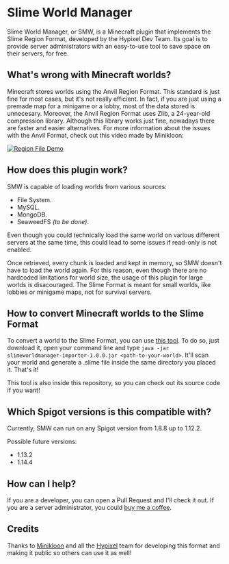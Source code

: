 # Slime World Manager
Slime World Manager, or SMW, is a Minecraft plugin that implements the Slime Region Format, developed by the Hypixel Dev Team. Its goal is to provide server administrators with an easy-to-use tool to save space on their servers, for free.

## What's wrong with Minecraft worlds?

Minecraft stores worlds using the Anvil Region Format. This standard is just fine for most cases, but it's not really efficient. In fact, if you are just using a premade map for a minigame or a lobby, most of the data stored is unnecesary. Moreover, the Anvil Region Format uses Zlib, a 24-year-old compression library. Although this library works just fine, nowadays there are faster and easier alternatives. For more information about the issues with the Anvil Format, check out this video made by Minikloon:

[![Region File Demo](http://img.youtube.com/vi/fONu02AtoUc/0.jpg)](http://www.youtube.com/watch?v=fONu02AtoUc)

## How does this plugin work?

SMW is capable of loading worlds from various sources:
* File System. 
* MySQL.
* MongoDB.
* SeaweedFS _(to be done)_.

Even though you could technically load the same world on various different servers at the same time, this could lead to some issues if read-only is not enabled.

Once retrieved, every chunk is loaded and kept in memory, so SMW doesn't have to load the world again. For this reason, even though there are no hardcoded limitations for world size, the usage of this plugin for large worlds is disacouraged. The Slime Format is meant for small worlds, like lobbies or minigame maps, not for survival servers.

## How to convert Minecraft worlds to the Slime Format

To convert a world to the Slime Format, you can use [this tool](https://drive.google.com/file/d/1MC3SyjM4nV-VzzwzoDWyx6th5ImKasJ7/view?usp=sharing). To do so, just download it, open your command line and type `java -jar slimeworldmanager-importer-1.0.0.jar <path-to-your-world>`. It'll scan your world and generate a .slime file inside the same directory you placed it. That's it!

This tool is also inside this repository, so you can check out its source code if you want!

## Which Spigot versions is this compatible with?

Currently, SMW can run on any Spigot version from 1.8.8 up to 1.12.2.

Possible future versions:
* 1.13.2
* 1.14.4

## How can I help?

If you are a developer, you can open a Pull Request and I'll check it out. If you are a server administrator, you could [buy me a coffee](https://www.paypal.com/cgi-bin/webscr?cmd=_s-xclick&hosted_button_id=K6MHYRBPV5UD2&source=url).

## Credits

Thanks to [Minikloon](https://twitter.com/Minikloon) and all the [Hypixel](https://twitter.com/HypixelNetwork) team for developing this format and making it public so others can use it as well!
